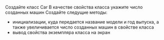 Создайте класс Car
В качестве свойства класса укажите число созданных машин
Создайте следущие методы:
- инициализации, куда передается название модели и год выпуска, а также увеличивается число созданных машин в свойстве класса
- вывод свойства экземпляра класса на экран